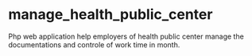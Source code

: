 # manage_health_public_center
Php web application help employers of health public center manage the documentations and controle of work time in month.
